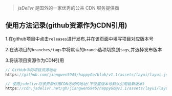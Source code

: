 > *jsDelivr* 是国外的一家优秀的公共 CDN 服务提供商



## 使用方法记录(github资源作为CDN引用)

1.在github项目中点击`releases`进行发布,并在该页面中填写项目对应版本号

2.在该项目的`branches/tags`中将默认的`branch`选项切换到`tags`,并选择发布版本

3.将该项目资源作为CDN引用

```javascript
// GitHub中的项目资源地址
https://github.com/jiangwen5945/happyGo/blob/v1.1/assets/layui/layui.js

// 使用jsdelivr将该资源作用CDN访问的地址(不设置版本号默认引用最新版本)
https://cdn.jsdelivr.net/gh/jiangwen5945/happyGo@v1.1/assets/layui/layui.js 
```

